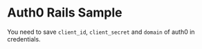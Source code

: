 # Auth0 Rails Sample

You need to save `client_id`, `client_secret` and `domain` of auth0 in credentials.